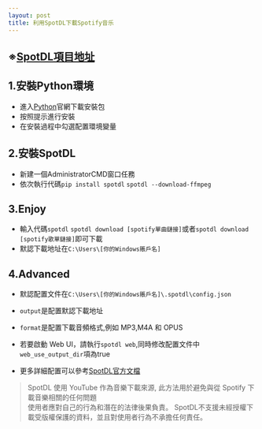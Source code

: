 ```yaml
---
layout: post
title: 利用SpotDL下載Spotify音乐
---
```


## ※[SpotDL項目地址](https://github.com/spotDL/spotify-downloader/tree/master) ##
  
## 1.安裝Python環境

- 進入[Python](https://www.python.org/downloads/)官網下載安裝包
- 按照提示進行安裝
- 在安裝過程中勾選配置環境變量

## 2.安裝SpotDL

- 新建一個AdministratorCMD窗口任務
- 依次執行代碼`pip install spotdl` `spotdl --download-ffmpeg`

## 3.Enjoy

- 輸入代碼`spotdl` `spotdl download [spotify單曲鏈接]`或者`spotdl download [spotify歌單鏈接]`即可下載
- 默認下載地址在`C:\Users\[你的Windows賬戶名]`

## 4.Advanced

- 默認配置文件在`C:\Users\[你的Windows賬戶名]\.spotdl\config.json`
  
- `output`是配置默認下載地址
  
- `format`是配置下載音頻格式,例如 MP3,M4A 和 OPUS
  
- 若要啟動 Web UI，請執行`spotdl web`,同時修改配置文件中`web_use_output_dir`項為true
  
- 更多詳細配置可以參考[SpotDL官方文檔](https://github.com/spotDL/spotify-downloader/blob/master/docs/usage.md)

>SpotDL 使用 YouTube 作為音樂下載來源, 此方法用於避免與從 Spotify 下載音樂相關的任何問題  
>使用者應對自己的行為和潛在的法律後果負責。 SpotDL不支援未經授權下載受版權保護的資料，並且對使用者行為不承擔任何責任。
